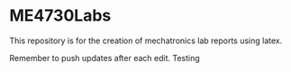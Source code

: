 # ME4730Labs
This repository is for the creation of mechatronics lab reports using latex.

Remember to push updates after each edit.
Testing
